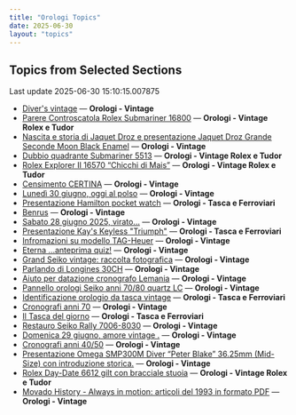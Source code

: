 ```yaml
---
title: "Orologi Topics"
date: 2025-06-30
layout: "topics"
---
```


## Topics from Selected Sections

Last update 2025-06-30 15:10:15.007875

- [Diver's vintage](https://orologi.forumfree.it/?t=71608461) — **Orologi - Vintage**
- [Parere Controscatola Rolex Submariner 16800](https://orologi.forumfree.it/?t=80724626) — **Orologi - Vintage Rolex e Tudor**
- [Nascita e storia di Jaquet Droz e presentazione Jaquet Droz Grande Seconde Moon Black Enamel](https://orologi.forumfree.it/?t=80735554) — **Orologi - Vintage**
- [Dubbio quadrante Submariner 5513](https://orologi.forumfree.it/?t=80739615) — **Orologi - Vintage Rolex e Tudor**
- [Rolex Explorer II 16570 “Chicchi di Mais”](https://orologi.forumfree.it/?t=80730576) — **Orologi - Vintage Rolex e Tudor**
- [Censimento CERTINA](https://orologi.forumfree.it/?t=78882322) — **Orologi - Vintage**
- [Lunedì 30 giugno, oggi al polso](https://orologi.forumfree.it/?t=80740175) — **Orologi - Vintage**
- [Presentazione Hamilton pocket watch](https://orologi.forumfree.it/?t=80737325) — **Orologi - Tasca e Ferroviari**
- [Benrus](https://orologi.forumfree.it/?t=80736946) — **Orologi - Vintage**
- [Sabato 28 giugno 2025, virato...](https://orologi.forumfree.it/?t=80737293) — **Orologi - Vintage**
- [Presentazione Kay's Keyless "Triumph"](https://orologi.forumfree.it/?t=80739994) — **Orologi - Tasca e Ferroviari**
- [Infromazioni su modello TAG-Heuer](https://orologi.forumfree.it/?t=80739893) — **Orologi - Vintage**
- [Eterna ...anteprima quiz!](https://orologi.forumfree.it/?t=80660771) — **Orologi - Vintage**
- [Grand Seiko vintage: raccolta fotografica](https://orologi.forumfree.it/?t=80435129) — **Orologi - Vintage**
- [Parlando di Longines 30CH](https://orologi.forumfree.it/?t=78556132) — **Orologi - Vintage**
- [Aiuto per datazione cronografo Lemania](https://orologi.forumfree.it/?t=80735870) — **Orologi - Vintage**
- [Pannello orologi Seiko anni 70/80 quartz LC](https://orologi.forumfree.it/?t=80740844) — **Orologi - Vintage**
- [Identificazione orologio da tasca vintage](https://orologi.forumfree.it/?t=80740995) — **Orologi - Tasca e Ferroviari**
- [Cronografi anni 70](https://orologi.forumfree.it/?t=78312852) — **Orologi - Vintage**
- [Il Tasca del giorno](https://orologi.forumfree.it/?t=80702163) — **Orologi - Tasca e Ferroviari**
- [Restauro Seiko Rally 7006-8030](https://orologi.forumfree.it/?t=80736375) — **Orologi - Vintage**
- [Domenica 29 giugno, amore vintage .](https://orologi.forumfree.it/?t=80739408) — **Orologi - Vintage**
- [Cronografi anni 40/50](https://orologi.forumfree.it/?t=80740948) — **Orologi - Vintage**
- [Presentazione Omega SMP300M Diver “Peter Blake” 36.25mm (Mid-Size) con introduzione storica.](https://orologi.forumfree.it/?t=80712458) — **Orologi - Vintage**
- [Rolex Day-Date 6612 gilt con bracciale stuoia](https://orologi.forumfree.it/?t=80717292) — **Orologi - Vintage Rolex e Tudor**
- [Movado History - Always in motion: articoli del 1993 in formato PDF](https://orologi.forumfree.it/?t=80255647) — **Orologi - Vintage**
